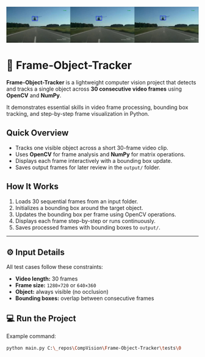 <p align="center">
  <img src="Screenshots/Banner.png" alt="Frame Track Banner">
</p>


# 🎯 Frame-Object-Tracker

**Frame-Object-Tracker** is a lightweight computer vision project that detects and tracks a single object across **30 consecutive video frames** using **OpenCV** and **NumPy**.  

It demonstrates essential skills in video frame processing, bounding box tracking, and step-by-step frame visualization in Python.



## Quick Overview

- Tracks one visible object across a short 30-frame video clip.  
- Uses **OpenCV** for frame analysis and **NumPy** for matrix operations.  
- Displays each frame interactively with a bounding box update.  
- Saves output frames for later review in the `output/` folder.  



## How It Works

1. Loads 30 sequential frames from an input folder.  
2. Initializes a bounding box around the target object.  
3. Updates the bounding box per frame using OpenCV operations.  
4. Displays each frame step-by-step or runs continuously.  
5. Saves processed frames with bounding boxes to `output/`.

---
## ⚙️ Input Details

All test cases follow these constraints:
- **Video length:** 30 frames  
- **Frame size:** `1280×720` or `640×360`  
- **Object:** always visible (no occlusion)  
- **Bounding boxes:** overlap between consecutive frames  



## 💻 Run the Project

Example command:
```bash
python main.py C:\_repos\CompVision\Frame-Object-Tracker\tests\0
